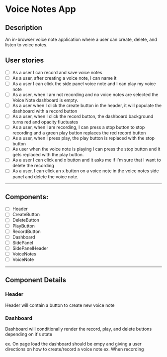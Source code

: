 # Voice Notes App

## Description

An in-browser voice note application where a user can create, delete, and listen to voice notes.

## User stories

- [ ] As a user I can record and save voice notes
- [ ] As a user, after creating a voice note, I can name it
- [ ] As a user I can click the side panel voice note and I can play my voice note
- [ ] As a user, when I am not recording and no voice notes are selected the Voice Note dashboard is empty.
- [ ] As a user when I click the create button in the header, it will populate the dashboard with a record button
- [ ] As a user, when I click the record button, the dashboard background turns red and opacity fluctuates
- [ ] As a user, when I am recording, I can press a stop button to stop recording and a green play button replaces the red record button
- [ ] As a user, when I press play, the play button is replaced with the stop button
- [ ] As user when the voice note is playing I can press the stop button and it gets replaced with the play button.
- [ ] As a user I can click and x button and it asks me if I'm sure that I want to delete the recording
- [ ] As a user, I can click an x button on a voice note in the voice notes side panel and delete the voice note.

---

## Components:

- [ ] Header
- [ ] CreateButton
- [ ] DeleteButton
- [ ] PlayButton
- [ ] RecordButton
- [ ] Dashboard
- [ ] SidePanel
- [ ] SidePanelHeader
- [ ] VoiceNotes
- [ ] VoiceNote

---

## Component Details

### Header

Header will contain a button to create new voice note

### Dashboard

Dashboard will conditionally render the record, play, and delete buttons depending on it's state

ex. On page load the dashboard should be empy and giving a user directions on how to create/record a voice note
ex. When recording

